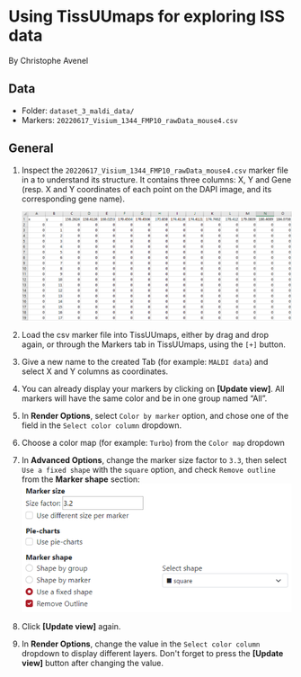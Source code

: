 # Using TissUUmaps for exploring ISS data
By Christophe Avenel

## Data
- Folder: `dataset_3_maldi_data/`
- Markers: `20220617_Visium_1344_FMP10_rawData_mouse4.csv`

## General
1. Inspect the `20220617_Visium_1344_FMP10_rawData_mouse4.csv` marker file in a  to understand its structure. It contains three columns: X, Y and Gene (resp. X and Y coordinates of each point on the DAPI image, and its corresponding gene name).

    ![](images/maldi_excel.png?raw=true "MALDI in excel")
1. Load the csv marker file into TissUUmaps, either by drag and drop again, or through the Markers tab in TissUUmaps, using the `[+]` button.
1. Give a new name to the created Tab (for example: `MALDI data`) and select X and Y columns as coordinates.
1. You can already display your markers by clicking on **[Update view]**. All markers will have the same color and be in one group named “All”.
1. In **Render Options**, select `Color by marker` option, and chose one of the field in the `Select color column` dropdown.
1. Choose a color map (for example: `Turbo`) from the `Color map` dropdown
1. In **Advanced Options**, change the marker size factor to `3.3`, then select `Use a fixed shape` with the `square` option, and check `Remove outline` from the **Marker shape** section:
    ![](images/maldi_advanced_options.png?raw=true "MALDI advanced options")
1. Click **[Update view]** again.
1. In **Render Options**, change the value in the `Select color column` dropdown to display different layers. Don't forget to press the **[Update view]** button after changing the value.
